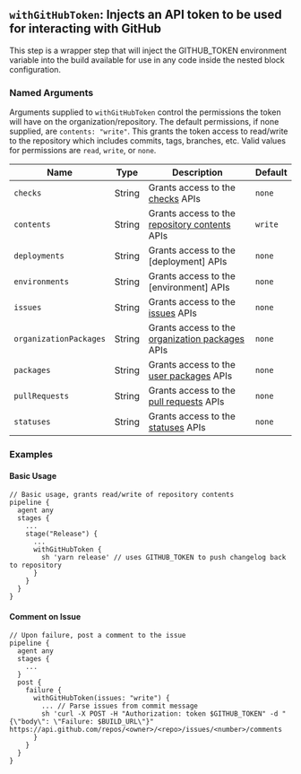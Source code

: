 ## `withGitHubToken`: Injects an API token to be used for interacting with GitHub

This step is a wrapper step that will inject the GITHUB_TOKEN environment variable into the
build available for use in any code inside the nested block configuration.

### Named Arguments

Arguments supplied to `withGitHubToken` control the permissions the token will have on the organization/repository.
The default permissions, if none supplied, are `contents: "write"`.  This grants the token access to read/write
to the repository which includes commits, tags, branches, etc.  Valid values for permissions are `read`, `write`, or `none`.

| Name     | Type | Description | Default |
| ---------------------- | ---- | ----------- | ------- |
| `checks`               | String | Grants access to the [checks] APIs | `none` |
| `contents`             | String | Grants access to the [repository contents] APIs | `write` |
| `deployments`          | String | Grants access to the [deployment] APIs | `none` |
| `environments`         | String | Grants access to the [environment] APIs | `none` |
| `issues`               | String | Grants access to the [issues] APIs | `none` |
| `organizationPackages` | String | Grants access to the [organization packages] APIs | `none` |
| `packages`             | String | Grants access to the [user packages] APIs | `none` |
| `pullRequests`         | String | Grants access to the [pull requests] APIs | `none` |
| `statuses`             | String | Grants access to the [statuses] APIs | `none` |

[checks]: https://docs.github.com/en/rest/reference/checks
[repository contents]: https://docs.github.com/en/rest/reference/repos
[deployments]: https://docs.github.com/en/rest/reference/repos#deployments
[environments]: https://docs.github.com/en/rest/reference/repos#environments
[issues]: https://docs.github.com/en/rest/reference/issues
[organization packages]: https://docs.github.com/en/rest/reference/packages
[user packages]: https://docs.github.com/en/rest/reference/packages
[pull requests]: https://docs.github.com/en/rest/reference/pulls
[statuses]: https://docs.github.com/en/rest/reference/repos#statuses

### Examples

#### Basic Usage
    // Basic usage, grants read/write of repository contents
    pipeline {
      agent any
      stages {
        ...
        stage("Release") {
          ...
          withGitHubToken {
            sh 'yarn release' // uses GITHUB_TOKEN to push changelog back to repository
          }
        }
      }
    }

#### Comment on Issue
    // Upon failure, post a comment to the issue
    pipeline {
      agent any
      stages {
        ...
      }
      post {
        failure {
          withGitHubToken(issues: "write") {
            ... // Parse issues from commit message
            sh 'curl -X POST -H "Authorization: token $GITHUB_TOKEN" -d "{\"body\": \"Failure: $BUILD_URL\"}" https://api.github.com/repos/<owner>/<repo>/issues/<number>/comments
          }
        }
      }
    }
